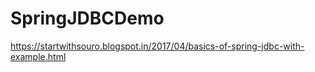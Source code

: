 # SpringJDBCDemo
https://startwithsouro.blogspot.in/2017/04/basics-of-spring-jdbc-with-example.html
